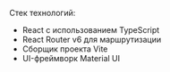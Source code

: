 Стек технологий:
- React с использованием TypeScript
- React Router v6 для маршрутизации
- Сборщик проекта Vite
- UI-фреймворк Material UI

